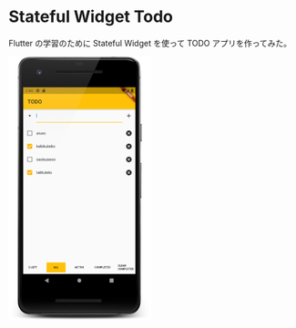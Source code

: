 # Stateful Widget Todo

Flutter の学習のために Stateful Widget を使って TODO アプリを作ってみた。

<img src="./todo.png" width="250"/>